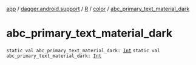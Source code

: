 [app](../../../index.md) / [dagger.android.support](../../index.md) / [R](../index.md) / [color](index.md) / [abc_primary_text_material_dark](./abc_primary_text_material_dark.md)

# abc_primary_text_material_dark

`static val abc_primary_text_material_dark: `[`Int`](https://kotlinlang.org/api/latest/jvm/stdlib/kotlin/-int/index.html)
`static val abc_primary_text_material_dark: `[`Int`](https://kotlinlang.org/api/latest/jvm/stdlib/kotlin/-int/index.html)